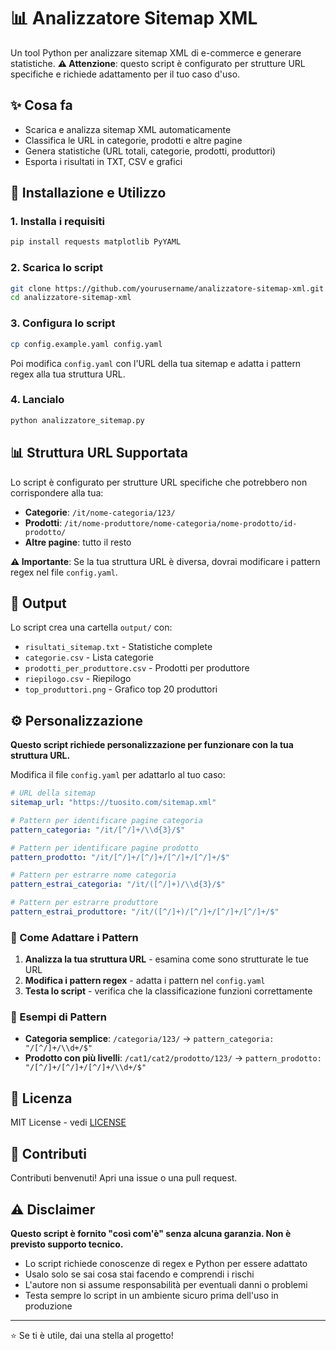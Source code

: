 # 📊 Analizzatore Sitemap XML

Un tool Python per analizzare sitemap XML di e-commerce e generare statistiche. **⚠️ Attenzione**: questo script è configurato per strutture URL specifiche e richiede adattamento per il tuo caso d'uso.

## ✨ Cosa fa

- Scarica e analizza sitemap XML automaticamente
- Classifica le URL in categorie, prodotti e altre pagine
- Genera statistiche (URL totali, categorie, prodotti, produttori)
- Esporta i risultati in TXT, CSV e grafici

## 🚀 Installazione e Utilizzo

### 1. Installa i requisiti
```bash
pip install requests matplotlib PyYAML
```

### 2. Scarica lo script
```bash
git clone https://github.com/yourusername/analizzatore-sitemap-xml.git
cd analizzatore-sitemap-xml
```

### 3. Configura lo script
```bash
cp config.example.yaml config.yaml
```
Poi modifica `config.yaml` con l'URL della tua sitemap e adatta i pattern regex alla tua struttura URL.

### 4. Lancialo
```bash
python analizzatore_sitemap.py
```

## 📊 Struttura URL Supportata

Lo script è configurato per strutture URL specifiche che potrebbero non corrispondere alla tua:

- **Categorie**: `/it/nome-categoria/123/`
- **Prodotti**: `/it/nome-produttore/nome-categoria/nome-prodotto/id-prodotto/`
- **Altre pagine**: tutto il resto

**⚠️ Importante**: Se la tua struttura URL è diversa, dovrai modificare i pattern regex nel file `config.yaml`.

## 📁 Output

Lo script crea una cartella `output/` con:
- `risultati_sitemap.txt` - Statistiche complete
- `categorie.csv` - Lista categorie
- `prodotti_per_produttore.csv` - Prodotti per produttore
- `riepilogo.csv` - Riepilogo
- `top_produttori.png` - Grafico top 20 produttori

## ⚙️ Personalizzazione

**Questo script richiede personalizzazione per funzionare con la tua struttura URL.**

Modifica il file `config.yaml` per adattarlo al tuo caso:

```yaml
# URL della sitemap
sitemap_url: "https://tuosito.com/sitemap.xml"

# Pattern per identificare pagine categoria
pattern_categoria: "/it/[^/]+/\\d{3}/$"

# Pattern per identificare pagine prodotto
pattern_prodotto: "/it/[^/]+/[^/]+/[^/]+/[^/]+/$"

# Pattern per estrarre nome categoria
pattern_estrai_categoria: "/it/([^/]+)/\\d{3}/$"

# Pattern per estrarre produttore
pattern_estrai_produttore: "/it/([^/]+)/[^/]+/[^/]+/[^/]+/$"
```

### 🔧 Come Adattare i Pattern

1. **Analizza la tua struttura URL** - esamina come sono strutturate le tue URL
2. **Modifica i pattern regex** - adatta i pattern nel `config.yaml`
3. **Testa lo script** - verifica che la classificazione funzioni correttamente

### 📝 Esempi di Pattern

- **Categoria semplice**: `/categoria/123/` → `pattern_categoria: "/[^/]+/\\d+/$"`
- **Prodotto con più livelli**: `/cat1/cat2/prodotto/123/` → `pattern_prodotto: "/[^/]+/[^/]+/[^/]+/\\d+/$"`

## 📝 Licenza

MIT License - vedi [LICENSE](LICENSE)

## 🤝 Contributi

Contributi benvenuti! Apri una issue o una pull request.

## ⚠️ Disclaimer

**Questo script è fornito "così com'è" senza alcuna garanzia. Non è previsto supporto tecnico.**

- Lo script richiede conoscenze di regex e Python per essere adattato
- Usalo solo se sai cosa stai facendo e comprendi i rischi
- L'autore non si assume responsabilità per eventuali danni o problemi
- Testa sempre lo script in un ambiente sicuro prima dell'uso in produzione

---

⭐ Se ti è utile, dai una stella al progetto! 